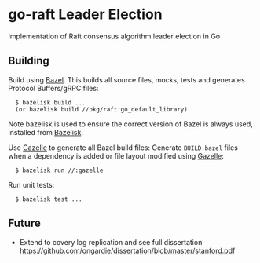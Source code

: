 # go-raft Leader Election
Implementation of Raft consensus algorithm leader election in Go

## Building
Build using [Bazel](https://bazel.build/). This builds all source files,
mocks, tests and generates Protocol Buffers/gRPC files:
```
  $ bazelisk build ...
  (or bazelisk build //pkg/raft:go_default_library)
```

Note bazelisk is used to ensure the correct version of Bazel is always used,
installed from [Bazelisk](https://github.com/bazelbuild/bazelisk).

Use [Gazelle](https://github.com/bazelbuild/bazel-gazelle) to generate
all Bazel build files:
Generate `BUILD.bazel` files when a dependency is added or file layout
modified using [Gazelle](https://github.com/bazelbuild/bazel-gazelle):
```
  $ bazelisk run //:gazelle
```

Run unit tests:
```
  $ bazelisk test ...
```

## Future
* Extend to covery log replication and see full dissertation
https://github.com/ongardie/dissertation/blob/master/stanford.pdf
